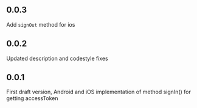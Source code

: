 ## 0.0.3

Add `signOut` method for ios

## 0.0.2

Updated description and codestyle fixes

## 0.0.1

First draft version, Android and iOS implementation of method signIn() for getting accessToken
